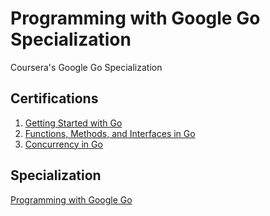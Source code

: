 # Programming with Google Go Specialization
Coursera's Google Go Specialization

## Certifications
1. [Getting Started with Go](https://www.coursera.org/verify/DG64RYCVLP6L)
2. [Functions, Methods, and Interfaces in Go](https://www.coursera.org/verify/ZRA8LPQUUWQN)
3. [Concurrency in Go](https://www.coursera.org/verify/QXBPMJJ3RWFJ)

## Specialization
[Programming with Google Go](https://www.coursera.org/verify/specialization/XGRTHRAFKXEG)
